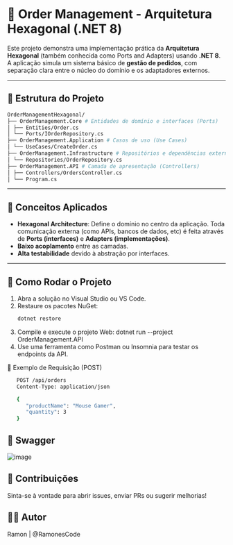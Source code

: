 # 🧩 Order Management - Arquitetura Hexagonal (.NET 8)

Este projeto demonstra uma implementação prática da **Arquitetura Hexagonal** (também conhecida como Ports and Adapters) usando **.NET 8**. A aplicação simula um sistema básico de **gestão de pedidos**, com separação clara entre o núcleo do domínio e os adaptadores externos.

---

## 🧱 Estrutura do Projeto
   ```bash
OrderManagementHexagonal/
├── OrderManagement.Core # Entidades de domínio e interfaces (Ports) 
│ ├── Entities/Order.cs 
│ └── Ports/IOrderRepository.cs 
├── OrderManagement.Application # Casos de uso (Use Cases) 
│ └── UseCases/CreateOrder.cs 
├── OrderManagement.Infrastructure # Repositórios e dependências externas 
│ └── Repositories/OrderRepository.cs 
├── OrderManagement.API # Camada de apresentação (Controllers) 
│ ├── Controllers/OrdersController.cs 
│ └── Program.cs
   ```

---

## 🧠 Conceitos Aplicados

- **Hexagonal Architecture**: Define o domínio no centro da aplicação. Toda comunicação externa (como APIs, bancos de dados, etc) é feita através de **Ports (interfaces)** e **Adapters (implementações)**.
- **Baixo acoplamento** entre as camadas.
- **Alta testabilidade** devido à abstração por interfaces.

---

## 🚀 Como Rodar o Projeto

1. Abra a solução no Visual Studio ou VS Code.
2. Restaure os pacotes NuGet:
   ```bash
   dotnet restore
3. Compile e execute o projeto Web:
dotnet run --project OrderManagement.API
4. Use uma ferramenta como Postman ou Insomnia para testar os endpoints da API.

🧪 Exemplo de Requisição (POST)
   ```bash
      POST /api/orders
      Content-Type: application/json

      {
         "productName": "Mouse Gamer",
         "quantity": 3
      }
   ```
## 🚀 Swagger
![image](https://github.com/user-attachments/assets/76b71032-1eb5-42c5-88be-fce54eb4b6d2)

## 🙌 Contribuições

Sinta-se à vontade para abrir issues, enviar PRs ou sugerir melhorias!

## 🧑‍💻 Autor
Ramon | @RamonesCode
